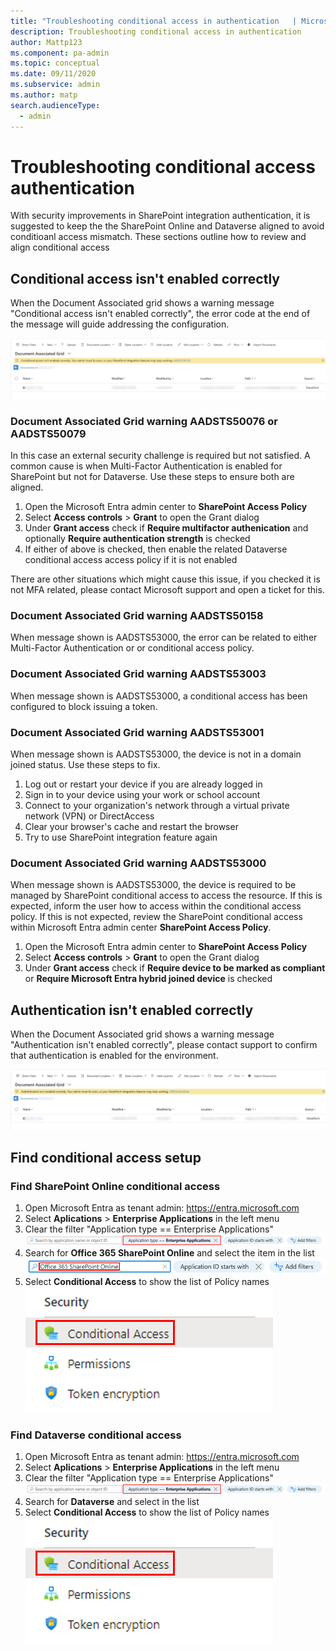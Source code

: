 ```yaml
---
title: "Troubleshooting conditional access in authentication   | MicrosoftDocs"
description: Troubleshooting conditional access in authentication
author: Mattp123
ms.component: pa-admin
ms.topic: conceptual
ms.date: 09/11/2020
ms.subservice: admin
ms.author: matp
search.audienceType: 
  - admin
---
```

# Troubleshooting conditional access authentication

With security improvements in SharePoint integration authentication, it is suggested to keep the the SharePoint Online and Dataverse aligned to avoid conditioanl access mismatch. These sections outline how to review and align conditional access

## Conditional access isn't enabled correctly

When the Document Associated grid shows a warning message "Conditional access isn't enabled correctly", the error code at the end of the message will guide addressing the configuration.

![Document associated grid cconditional access isn't enabled correctly](./media/troubleshooting-conditional-access-in-authentication/document-associated-grid-conditional-access-incorrect.png "Document associated grid cconditional access isn't enabled correctly")  

### Document Associated Grid warning AADSTS50076 or AADSTS50079 

In this case an external security challenge is required but not satisfied. A common cause is when Multi-Factor Authentication is enabled for SharePoint but not for Dataverse. Use these steps to ensure both are aligned.

1. Open the Microsoft Entra admin center to **SharePoint Access Policy**
1. Select **Access controls** > **Grant** to open the Grant dialog
1. Under **Grant access** check if **Require multifactor authenication** and optionally **Require authentication strength** is checked
1. If either of above is checked, then enable the related Dataverse conditional access access policy if it is not enabled

There are other situations which might cause this issue, if you checked it is not MFA related, please contact Microsoft support and open a ticket for this. 

### Document Associated Grid warning AADSTS50158 

When message shown is AADSTS53000, the error can be related to either Multi-Factor Authentication or or conditional access policy. 

### Document Associated Grid warning AADSTS53003 

When message shown is AADSTS53000, a conditional access has been configured to block issuing a token.

### Document Associated Grid warning AADSTS53001

When message shown is AADSTS53000, the device is not in a domain joined status. Use these steps to fix.

1. Log out or restart your device if you are already logged in 
1. Sign in to your device using your work or school account 
1. Connect to your organization's network through a virtual private network (VPN) or DirectAccess 
1. Clear your browser's cache and restart the browser 
1. Try to use SharePoint integration feature again

### Document Associated Grid warning AADSTS53000

When message shown is AADSTS53000, the device is required to be managed by SharePoint conditional access to access the resource. If this is expected, inform the user how to access within the conditional access policy. If this is not expected, review the SharePoint conditional access within Microsoft Entra admin center **SharePoint Access Policy**.

1. Open the Microsoft Entra admin center to **SharePoint Access Policy**
1. Select **Access controls** > **Grant** to open the Grant dialog
1. Under **Grant access** check if **Require device to be marked as compliant** or **Require Microsoft Entra hybrid joined device** is checked

## Authentication isn't enabled correctly

When the Document Associated grid shows a warning message "Authentication isn't enabled correctly", please contact support to confirm that authentication is enabled for the environment.

![Document associated grid authentication isn't enabled correctly](./media/troubleshooting-conditional-access-in-authentication/document-associated-grid-authentication-incorrect.png "Document associated grid authentication isn't enabled correctly")  

## Find conditional access setup

### Find SharePoint Online conditional access

1. Open Microsoft Entra as tenant admin: https://entra.microsoft.com
1. Select **Aplications** > **Enterprise Applications** in the left menu
1. Clear the filter "Application type == Enterprise Applications"
   ![Clear application type filter](./media/troubleshooting-conditional-access-in-authentication/sharepoint-online-conditional-access-clear-application-type.png "Clear application type filter")  
1. Search for **Office 365 SharePoint Online** and select the item in the list
   ![Search for Office 365 SharePoint Online](./media/troubleshooting-conditional-access-in-authentication/sharepoint-online-conditional-access-search-sharepoint-online.png "Search for Office 365 SharePoint Online")  
1. Select **Conditional Access** to show the list of Policy names
   ![Select Security Conditional Access](./media/troubleshooting-conditional-access-in-authentication/sharepoint-online-conditional-access-security-conditional-access-policies.png "Select Security Conditional Access")  

### Find Dataverse conditional access

1. Open Microsoft Entra as tenant admin: https://entra.microsoft.com
1. Select **Aplications** > **Enterprise Applications** in the left menu
1. Clear the filter "Application type == Enterprise Applications"
   ![Clear application type filter](./media/troubleshooting-conditional-access-in-authentication/sharepoint-online-conditional-access-clear-application-type.png "Clear application type filter")  
1. Search for **Dataverse** and select in the list
1. Select **Conditional Access** to show the list of Policy names
   ![Select Security Conditional Access](./media/troubleshooting-conditional-access-in-authentication/sharepoint-online-conditional-access-security-conditional-access-policies.png "Select Security Conditional Access")  
